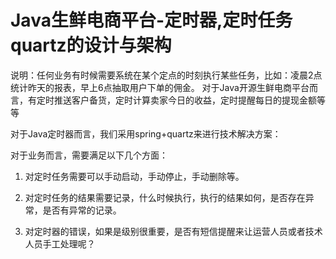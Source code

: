 # Java生鲜电商平台-定时器,定时任务quartz的设计与架构
说明：任何业务有时候需要系统在某个定点的时刻执行某些任务，比如：凌晨2点统计昨天的报表，早上6点抽取用户下单的佣金。
对于Java开源生鲜电商平台而言，有定时推送客户备货，定时计算卖家今日的收益，定时提醒每日的提现金额等等

对于Java定时器而言，我们采用spring+quartz来进行技术解决方案：

对于业务而言，需要满足以下几个方面：

1.  对定时任务需要可以手动启动，手动停止，手动删除等。

2. 对定时任务的结果需要记录，什么时候执行，执行的结果如何，是否存在异常，是否有异常的记录。

3. 对定时器的错误，如果是级别很重要，是否有短信提醒来让运营人员或者技术人员手工处理呢？

